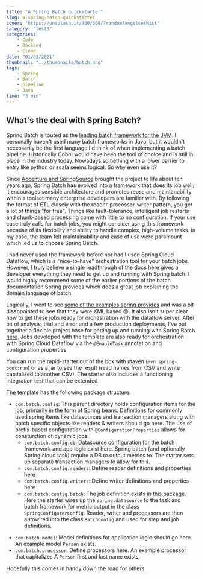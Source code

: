 ```yaml
---
title: "A Spring Batch quickstarter"
slug: a-spring-batch-quickstarter
cover: "https://unsplash.it/400/300/?random?AngelsofMist"
category: "test3"
categories:
    - Code
    - Backend
    - Cloud
date: "01/03/2021"
thumbnail: "../thumbnails/batch.png"
tags:
    - Spring
    - Batch
    - pipeline
    - Java
time: "3 min"
---
```


## What's the deal with Spring Batch?

Spring Batch is touted as the [leading batch framework for the JVM](https://twitter.com/springbatch?lang=enhttps://twitter.com/springbatch?lang=en). I personally haven't used many batch frameworks in Java, but it wouldn't necessarily be the first language I'd think of when implementing a batch pipeline. Historically Cobol would have been the tool of choice and is still in place in the industry today. Nowadays something with a lower barrier to entry like python or scala seems logical. So why even use it?

Since [Accenture and SpringSource](https://newsroom.accenture.com/subjects/technology/accenture-and-springsource-team-to-deliver-production-version-open-source-framework-for-batch-processing.htm) brought the project to life about ten years ago, Spring Batch has evolved into a framework that does its job well; it encourages sensible architecture and promotes reuse and maintanability within a toolset many enterprise developers are familiar with. By following the format of ETL closely with the reader-processor-writer pattern, you get a lot of things "for free". Things like fault-tolerance, intelligent job restarts and chunk-based processing come with little to no configuration. If your use case truly calls for batch jobs, you might consider using this framework because of its flexibility and ability to handle complex, high-volume tasks. In my case, the team felt maintainability and ease of use were paramount which led us to choose Spring Batch.

I had never used the framework before nor had I used Spring Cloud Dataflow, which is a "nice-to-have" orchestration tool for your batch jobs. However, I truly believe a single readthrough of the docs [here](https://docs.spring.io/spring-batch/docs/current/reference/html/index.html) gives a developer everything they need to get up and running with Spring batch. I would highly recommend some of the earlier portions of the batch documentation Spring provides which does a great job explaining the domain language of batch.

Logically, I went to see [some of the examples spring provides](https://github.com/spring-projects/spring-batch/tree/master/spring-batch-samples) and was a bit disappointed to see that they were XML based 😞. It also isn't super clear how to get these jobs ready for orchestration with the dataflow server. After bit of analysis, trial and error and a few production deployments, I've put together a flexible project base for getting up and running with Spring Batch [here](https://github.com/snimmagadda1/spring-batch-rapid-starter). Jobs developed with the template are also ready for orchestration with Spring Cloud Dataflow via the `@EnableTask` annotation and configuration properties.

You can run the rapid-starter out of the box with maven (`mvn spring-boot:run`) or as a jar to see the result (read names from CSV and write capitalized to another CSV). The starter also includes a functioning integration test that can be extended

The template has the following package structure:

-   `com.batch.config`: This parent directory holds configuration items for the job, primarily in the form of Spring beans. Definitions for commonly used spring items like datasources and transaction managers along with batch specific objects like readers & writers should go here. The use of prefix-based configuration with `@ConfigurationProperties` allows for consturction of dynamic jobs.
    -   `com.batch.config.db`: Datasource configuration for the batch framework and app logic exist here. Spring batch (and optionally Spring cloud task) require a DB to output metrics to. The starter sets up separate transaction managers to allow for this.
    -   `com.batch.config.readers`: Define reader definitions and properties here
    -   `com.batch.config.writers`: Define writer definitions and properties here
    -   `com.batch.config.batch`: The job definition exists in this package. Here the starter wires up the `spring.datasource` to the task and batch framework for metric output in the class `SpringConfigurerConfig`. Reader, writer and processors are then autowired into the class `BatchConfig` and used for step and job definitions.

*   `com.batch.model`: Model definitions for application logic should go here. An example model `Person` exists.
*   `com.batch.processor`: Define processors here. An example processor that capitalizes A `Person` first and last name exists.

Hopefully this comes in handy down the road for others.
